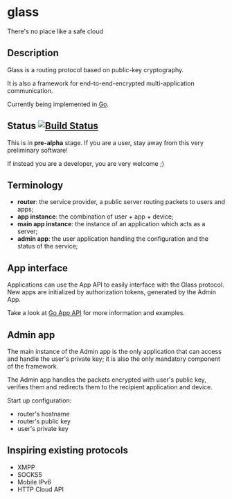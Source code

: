 # glass
There's no place like a safe cloud

## Description
Glass is a routing protocol based on public-key cryptography.

It is also a framework for end-to-end-encrypted multi-application communication.

Currently being implemented in [Go](https://golang.org).

## Status [![Build Status](https://travis-ci.org/acondolu/glass.svg?branch=master)](https://travis-ci.org/acondolu/glass)
This is in **pre-alpha** stage. If you are a user, stay away from this very preliminary software!

If instead you are a developer, you are very welcome ;)

## Terminology
* **router**: the service provider, a public server routing packets to users and apps;
* **app instance**: the combination of user + app + device;
* **main app instance**: the instance of an application which acts as a server;
* **admin app**: the user application handling the configuration and the status of the service;

## App interface
Applications can use the App API to easily interface with the Glass protocol. New apps are initialized by authorization tokens, generated by the Admin App.

Take a look at [Go App API](https://github.com/acondolu/glassbox/wiki/Go-API) for more information and examples.

## Admin app
The main instance of the Admin app is the only application that can access and handle the user's private key; it is also the only mandatory component of the framework.

The Admin app handles the packets encrypted with user's public key, verifies them and redirects them to the recipient application and device.

Start up configuration:
* router's hostname
* router's public key
* user's private key


## Inspiring existing protocols
* XMPP
* SOCKS5
* Mobile IPv6
* HTTP Cloud API

